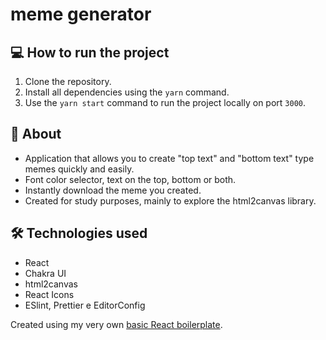 # meme generator

## 💻 How to run the project

1. Clone the repository.
2. Install all dependencies using the `yarn` command.
3. Use the `yarn start` command to run the project locally on port `3000`.

## 📖 About

- Application that allows you to create "top text" and "bottom text" type memes quickly and easily.
- Font color selector, text on the top, bottom or both.
- Instantly download the meme you created.
- Created for study purposes, mainly to explore the html2canvas library.

## 🛠️ Technologies used

- React
- Chakra UI
- html2canvas
- React Icons
- ESlint, Prettier e EditorConfig

Created using my very own [basic React boilerplate](https://github.com/vitorwtavares/react-projects-boilerplate).
